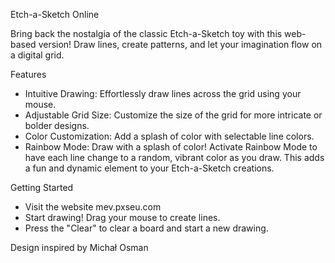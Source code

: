 Etch-a-Sketch Online

Bring back the nostalgia of the classic Etch-a-Sketch toy with this web-based version!  Draw lines, create patterns, and let your imagination flow on a digital grid.

Features

  - Intuitive Drawing: Effortlessly draw lines across the grid using your mouse.
  - Adjustable Grid Size: Customize the size of the grid for more intricate or bolder designs.
  - Color Customization: Add a splash of color with selectable line colors.
  - Rainbow Mode: Draw with a splash of color! Activate Rainbow Mode to have each line change to a random, vibrant color as you draw. This adds a fun and dynamic element to your Etch-a-Sketch creations.

Getting Started

  - Visit the website mev.pxseu.com
  - Start drawing! Drag your mouse to create lines.
  - Press the "Clear" to clear a board and start a new drawing.

Design inspired by Michał Osman

